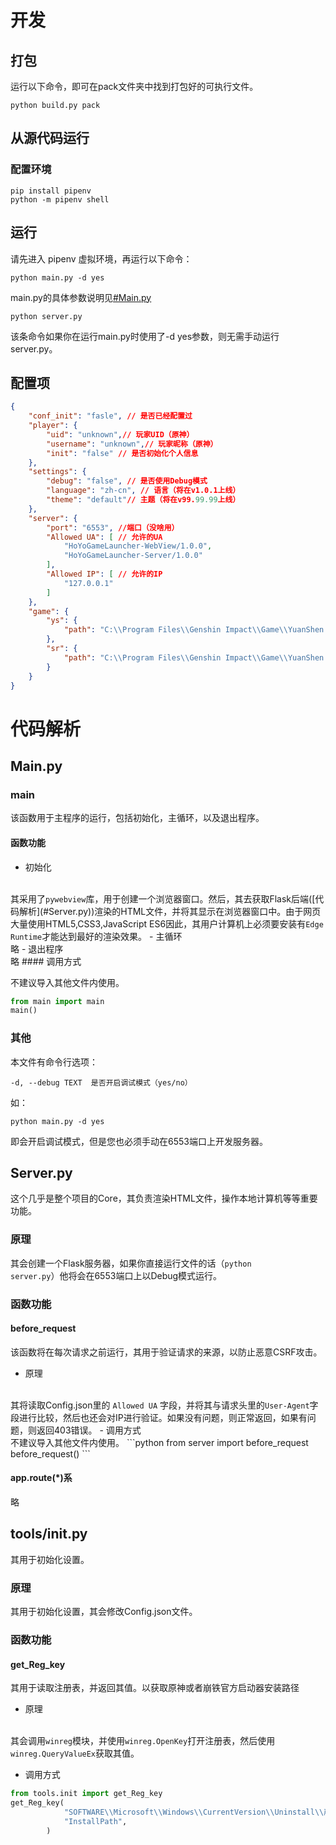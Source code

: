 # 开发
## 打包
运行以下命令，即可在pack文件夹中找到打包好的可执行文件。

```shell
python build.py pack
```
## 从源代码运行
### 配置环境

```shell
pip install pipenv
python -m pipenv shell
```

## 运行
请先进入 pipenv 虚拟环境，再运行以下命令：
```shell
python main.py -d yes
```
main.py的具体参数说明见[#Main.py](#Main.py)
```shell
python server.py
```

该条命令如果你在运行main.py时使用了-d yes参数，则无需手动运行server.py。
## 配置项
```json
{
    "conf_init": "fasle", // 是否已经配置过
    "player": {
        "uid": "unknown",// 玩家UID（原神）
        "username": "unknown",// 玩家昵称（原神）
        "init": "false" // 是否初始化个人信息
    },
    "settings": {
        "debug": "false", // 是否使用Debug模式
        "language": "zh-cn", // 语言（将在v1.0.1上线）
        "theme": "default"// 主题（将在v99.99.99上线）
    },
    "server": {
        "port": "6553", //端口（没啥用）
        "Allowed UA": [ // 允许的UA
            "HoYoGameLauncher-WebView/1.0.0",
            "HoYoGameLauncher-Server/1.0.0"
        ],
        "Allowed IP": [ // 允许的IP
            "127.0.0.1"
        ]
    },
    "game": {
        "ys": {
            "path": "C:\\Program Files\\Genshin Impact\\Game\\YuanShen.exe"// 原神路径
        },
        "sr": {
            "path": "C:\\Program Files\\Genshin Impact\\Game\\YuanShen.exe"// 崩铁路径
        }
    }
}
```
# 代码解析
## Main.py
### main
该函数用于主程序的运行，包括初始化，主循环，以及退出程序。

#### 函数功能
- 初始化
<br>
其采用了<code>pywebview</code>库，用于创建一个浏览器窗口。然后，其去获取Flask后端([代码解析](#Server.py))渲染的HTML文件，并将其显示在浏览器窗口中。由于网页大量使用HTML5,CSS3,JavaScript ES6因此，其用户计算机上必须要安装有<code>Edge Runtime</code>才能达到最好的渲染效果。
- 主循环
  <br>
  略
- 退出程序
  <br>
  略
#### 调用方式

不建议导入其他文件内使用。
```python
from main import main
main()
```
### 其他
本文件有命令行选项：
```
-d, --debug TEXT  是否开启调试模式（yes/no）
```
如：
```
python main.py -d yes
```
即会开启调试模式，但是您也必须手动在6553端口上开发服务器。
## Server.py
这个几乎是整个项目的Core，其负责渲染HTML文件，操作本地计算机等等重要功能。
### 原理
其会创建一个Flask服务器，如果你直接运行文件的话（<code>python server.py</code>）他将会在6553端口上以Debug模式运行。
### 函数功能
#### before_request
该函数将在每次请求之前运行，其用于验证请求的来源，以防止恶意CSRF攻击。
- 原理
<br>
  其将读取Config.json里的 <code>Allowed UA</code> 字段，并将其与请求头里的<code>User-Agent</code>字段进行比较，然后也还会对IP进行验证。如果没有问题，则正常返回，如果有问题，则返回403错误。
- 调用方式
<br>
  不建议导入其他文件内使用。
```python
from server import before_request
before_request()
```

#### app.route(*)系
略

## tools/init.py
其用于初始化设置。
### 原理
其用于初始化设置，其会修改Config.json文件。
### 函数功能
#### get_Reg_key
其用于读取注册表，并返回其值。以获取原神或者崩铁官方启动器安装路径
- 原理
<br>
  其会调用<code>winreg</code>模块，并使用<code>winreg.OpenKey</code>打开注册表，然后使用<code>winreg.QueryValueEx</code>获取其值。

- 调用方式
```python
from tools.init import get_Reg_key
get_Reg_key(
            "SOFTWARE\\Microsoft\\Windows\\CurrentVersion\\Uninstall\\崩坏：星穹铁道",
            "InstallPath",
        )
```
#### 

